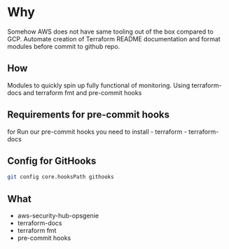 # Why
Somehow AWS does not have same tooling out of the box compared to GCP.
Automate creation of Terraform README documentation and format modules before commit to github repo.

## How
Modules to quickly spin up fully functional of monitoring.
Using terraform-docs and terraform fmt and pre-commit hooks

## Requirements for pre-commit hooks
for Run our pre-commit hooks you need to install
	- terraform
	- terraform-docs

## Config for GitHooks

```bash
git config core.hooksPath githooks
```

## What
- aws-security-hub-opsgenie
- terraform-docs
- terraform fmt
- pre-commit hooks

